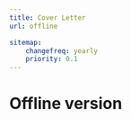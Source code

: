 ```yaml
---
title: Cover Letter
url: offline

sitemap:
    changefreq: yearly
    priority: 0.1
---
```


# Offline version
